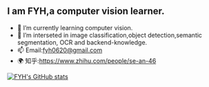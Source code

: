 ## I am FYH,a computer vision learner.
- 🌱 I’m currently learning computer vision.
- 🎨 I’m interseted in image classification,object detection,semantic segmentation, OCR and backend-knowledge.
- 📫 Email:fyh0620@gmail.com
- 🌍 知乎:https://www.zhihu.com/people/se-an-46

[![FYH's GitHub stats](https://github-readme-stats.vercel.app/api?username=FYH620&theme=tokyonight)](https://github.com/anuraghazra/github-readme-stats)


